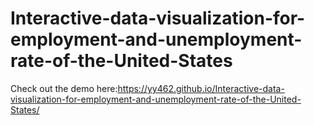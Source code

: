 # Interactive-data-visualization-for-employment-and-unemployment-rate-of-the-United-States
Check out the demo here:https://yy462.github.io/Interactive-data-visualization-for-employment-and-unemployment-rate-of-the-United-States/
